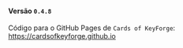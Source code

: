 #### Versão `0.4.8`

Código para o GitHub Pages de `Cards of KeyForge`: https://cardsofkeyforge.github.io

